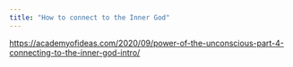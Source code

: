 ```yaml
---
title: "How to connect to the Inner God"
---
```

https://academyofideas.com/2020/09/power-of-the-unconscious-part-4-connecting-to-the-inner-god-intro/